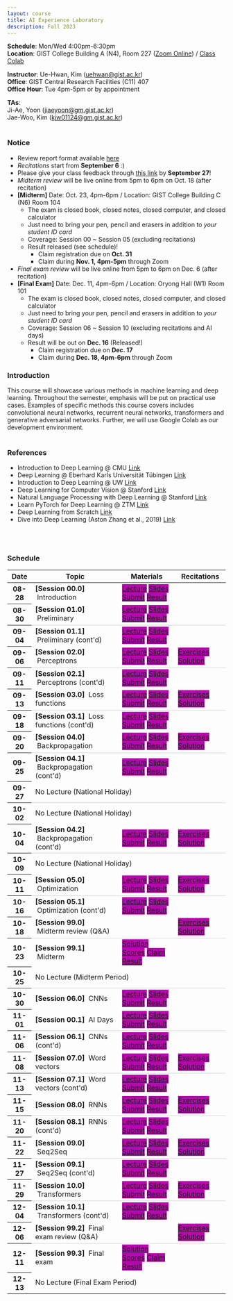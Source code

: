 ```yaml
---
layout: course
title: AI Experience Laboratory
description: Fall 2023
---
```


**Schedule**: Mon/Wed 4:00pm-6:30pm<br/>
**Location**: GIST College Building A (N4), Room 227 ([Zoom Online](https://us06web.zoom.us/j/87925937140?pwd=Qm1XTmU4MENybXVEeWJ5eVh2Z0dKdz09)) / [Class Colab](https://colab.research.google.com/drive/1O_T4HQpGv2-UCYz4JiTD27FqluxMmOZA?usp=sharing)<br/>


**Instructor**: Ue-Hwan, Kim (uehwan@gist.ac.kr)<br/>
**Office**: GIST Central Research Facilities (C11) 407<br/>
**Office Hour**: Tue 4pm-5pm or by appointment

**TAs**:<br/>
Ji-Ae, Yoon (jiaeyoon@gm.gist.ac.kr) <br/>
Jae-Woo, Kim (kjw01124@gm.gist.ac.kr) <br/>
<br/>

### Notice
* Review report format available [here](https://docs.google.com/document/d/1iyHUFjtQCoM6bj0vhg6PyvUN8eVsiZBmKXKEiK5E26E/edit?usp=sharing)
* *Recitations* start from **September 6** :)
* Please give your class feedback through [this link](https://forms.gle/QVLV2wPdyXGmvNZ47) by **September 27**!
* *Midterm review* will be live online from 5pm to 6pm on Oct. 18 (after recitation)
* **[Midterm]** Date: Oct. 23, 4pm-6pm / Location: GIST College Building C (N6) Room 104
  * The exam is closed book, closed notes, closed computer, and closed calculator
  * Just need to bring your pen, pencil and erasers in addition to *your student ID card*
  * Coverage: Session 00 ~ Session 05 (excluding recitations)
  * Result released (see schedule)!
    * Claim registration due on **Oct. 31**
    * Claim during **Nov. 1, 4pm-5pm** through Zoom
* *Final exam review* will be live online from 5pm to 6pm on Dec. 6 (after recitation)
* **[Final Exam]** Date: Dec. 11, 4pm-6pm / Location: Oryong Hall (W1) Room 101
  * The exam is closed book, closed notes, closed computer, and closed calculator
  * Just need to bring your pen, pencil and erasers in addition to *your student ID card*
  * Coverage: Session 06 ~ Session 10 (excluding recitations and AI days)
  * Result will be out on **Dec. 16** (Released!)
    * Claim registration due on **Dec. 17**
    * Claim during **Dec. 18, 4pm-6pm** through Zoom

### Introduction
This course will showcase various methods in machine learning and deep learning. Throughout the semester, emphasis will be put on practical use cases. Examples of specific methods this course covers includes convolutional neural networks, recurrent neural networks, transformers and generative adversarial networks. Further, we will use Google Colab as our development environment.
<br/>
<br/>

### References
* Introduction to Deep Learning @ CMU [Link](https://deeplearning.cs.cmu.edu/S23/index.html)
* Deep Learning @ Eberhard Karls Universität Tübingen [Link](https://uni-tuebingen.de/fakultaeten/mathematisch-naturwissenschaftliche-fakultaet/fachbereiche/informatik/lehrstuehle/autonomous-vision/lectures/deep-learning/)
* Introduction to Deep Learning @ UW [Link](https://sebastianraschka.com/blog/2021/dl-course.html)
* Deep Learning for Computer Vision @ Stanford [Link](http://cs231n.stanford.edu/)
* Natural Language Processing with Deep Learning @ Stanford [Link](https://web.stanford.edu/class/cs224n/)
* Learn PyTorch for Deep Learning @ ZTM [Link](https://github.com/mrdbourke/pytorch-deep-learning)
* Deep Learning from Scratch [Link](https://github.com/WegraLee/deep-learning-from-scratch)
* Dive into Deep Learning (Aston Zhang et al., 2019) [Link](https://d2l.ai/)
<br/>
<br/>

### Schedule
<div class="table-responsive">
<table class="table table-hover table-sm text-center">
  <thead>
    <tr>
      <th class="col-sm-1" scope="col">Date</th>
      <th class="col-sm-4" scope="col">Topic</th>
      <th class="col-sm-3" scope="col">Materials</th>
      <th class="col-sm-2" scope="col">Recitations</th>
    </tr>
  </thead>
  <tbody>
    <tr>
      <th scope="row">08-28</th>
      <td class="text-left"><b>[Session 00.0]</b> &nbsp;Introduction</td>
      <td>
        <a href="https://youtu.be/qR2q4jwN-Rs" target="_blank" class="badge badge-pill" style="background-color:#B509AC;">Lecture</a>
        <a href="https://docs.google.com/presentation/d/1Rqgy6Gc--kJjimmnf_W5UISFkl5qR20v-7fZMrF3RG4/edit?usp=sharing" target="_blank" class="badge badge-pill" style="background-color:#B509AC;">Slides</a>
        <a href="https://forms.gle/fqDqLDriX9yEfi1h6" target="_blank" class="badge badge-pill" style="background-color:#B509AC;">Submit</a>
        <a href="https://docs.google.com/spreadsheets/d/1ERaL4IWbcbHnWqexvDvbG9W0uBLMKHt1ub6q3n4eRT8/edit?usp=sharing" target="_blank" class="badge badge-pill" style="background-color:#B509AC;">Result</a>
      </td>
      <td></td>
    </tr>
    <tr style="border-bottom: 1.5px solid lightgrey;">
      <th scope="row">08-30</th>
      <td class="text-left"><b>[Session 01.0]</b> &nbsp;Preliminary</td>
      <td>
        <a href="https://drive.google.com/file/d/11xa-72fRJqgc4YKwdErVbBGiTWgsMGX1/view?usp=sharing" target="_blank" class="badge badge-pill" style="background-color:#B509AC;">Lecture</a>
        <a href="https://docs.google.com/presentation/d/1MO4dvhBOHOfsBw7Yl3L_05sUALzTfU7baD4AvStQ_tQ/edit?usp=sharing" target="_blank" class="badge badge-pill" style="background-color:#B509AC;">Slides</a>
        <a href="https://forms.gle/q26uR2X8DfJy5pVq5" target="_blank" class="badge badge-pill" style="background-color:#B509AC;">Submit</a>
        <a href="https://docs.google.com/spreadsheets/d/1dlHh30igcx-vrsHscMhz-XWgRWGozj8HRl3SR98hua4/edit?usp=sharing" target="_blank" class="badge badge-pill" style="background-color:#B509AC;">Result</a>
      </td>
      <td></td>
    </tr>
    <tr>
      <th scope="row">09-04</th>
      <td class="text-left"><b>[Session 01.1]</b> &nbsp;Preliminary (cont'd)</td>
      <td>
        <a href="https://drive.google.com/file/d/1dvseRqqGWX2OB-fJpSq_02GV-FeHuKRk/view?usp=sharing" target="_blank" class="badge badge-pill" style="background-color:#B509AC;">Lecture</a>
        <a href="https://docs.google.com/presentation/d/1MO4dvhBOHOfsBw7Yl3L_05sUALzTfU7baD4AvStQ_tQ/edit?usp=sharing" target="_blank" class="badge badge-pill" style="background-color:#B509AC;">Slides</a>
        <a href="https://forms.gle/2qR8VtAQaQEFUbV97" target="_blank" class="badge badge-pill" style="background-color:#B509AC;">Submit</a>
        <a href="https://docs.google.com/spreadsheets/d/1Fkx1GONnv96XqRniao2y4qHo74KUP3XUiAudsk5LrgE/edit?usp=sharing" target="_blank" class="badge badge-pill" style="background-color:#B509AC;">Result</a>
      </td>
      <td></td>
    </tr>
    <tr style="border-bottom: 1.5px solid lightgrey;">
      <th scope="row">09-06</th>
      <td class="text-left"><b>[Session 02.0]</b> &nbsp;Perceptrons</td>
      <td>
        <a href="https://colab.research.google.com/drive/1HJShFKJd3AvPFDfysvMZFqqPijOxEA6s?usp=sharing" target="_blank" class="badge badge-pill" style="background-color:#B509AC;">Lecture</a>
        <a href="https://docs.google.com/presentation/d/12fvxbsmoRLGDkiP0JzHuabd2GPgJMZwEONq8obJLF_U/edit?usp=sharing" target="_blank" class="badge badge-pill" style="background-color:#B509AC;">Slides</a>
        <a href="https://forms.gle/tK2odweZZCKoKmxd6" target="_blank" class="badge badge-pill" style="background-color:#B509AC;">Submit</a>
        <a href="https://docs.google.com/spreadsheets/d/1Wn6S38Ec-lYblhG6UAx7-cdEoyjWNJYxZqNVp6fclMM/edit?usp=sharing" target="_blank" class="badge badge-pill" style="background-color:#B509AC;">Result</a>
      </td>
      <td>
        <a href="https://colab.research.google.com/drive/11QTYpsUovdqSJgwLIs50Xj5Ho7G9eia1?usp=sharing" target="_blank" class="badge badge-pill" style="background-color:#B509AC;">Exercises</a>
        <a href="https://colab.research.google.com/drive/168DeDqEqYvMp8o7IhNoiamqbGnm6_SzH?usp=sharing" target="_blank" class="badge badge-pill" style="background-color:#B509AC;">Solution</a>
      </td>
    </tr>
    <tr>
      <th scope="row">09-11</th>
      <td class="text-left"><b>[Session 02.1]</b> &nbsp;Perceptrons (cont'd)</td>
      <td>
        <a href="https://colab.research.google.com/drive/1lS-ERfqrf5SFJbUGolfbaD4d0m7wi4gG?usp=sharing" target="_blank" class="badge badge-pill" style="background-color:#B509AC;">Lecture</a>
        <a href="https://docs.google.com/presentation/d/12fvxbsmoRLGDkiP0JzHuabd2GPgJMZwEONq8obJLF_U/edit?usp=sharing" target="_blank" class="badge badge-pill" style="background-color:#B509AC;">Slides</a>
        <a href="https://forms.gle/9QWGaUjFq58WBAYw5" target="_blank" class="badge badge-pill" style="background-color:#B509AC;">Submit</a>
        <a href="https://docs.google.com/spreadsheets/d/1GBqG0Gy9CQ3zoJsvzjHH5PzLKCvSgGk8nFc6qsfVrCU/edit?usp=sharing" target="_blank" class="badge badge-pill" style="background-color:#B509AC;">Result</a>
      </td>
      <td></td>
    </tr>
    <tr style="border-bottom: 1.5px solid lightgrey;">
      <th scope="row">09-13</th>
      <td class="text-left"><b>[Session 03.0]</b> &nbsp;Loss functions</td>
      <td>
        <a href="https://colab.research.google.com/drive/1ThuWyO7TZmRl4wD_TJY_Dnem3xLnNgpw?usp=sharing" target="_blank" class="badge badge-pill" style="background-color:#B509AC;">Lecture</a>
        <a href="https://docs.google.com/presentation/d/1xLUu3kGdvxGTZBd51gaOsqBJSFsE8dfC3e3KCKdkYMo/edit?usp=sharing" target="_blank" class="badge badge-pill" style="background-color:#B509AC;">Slides</a>
        <a href="https://forms.gle/Ma75f5sMGwLpj93x8" target="_blank" class="badge badge-pill" style="background-color:#B509AC;">Submit</a>
        <a href="https://docs.google.com/spreadsheets/d/1PzH0X6Bx4BOztYvRPIFjsZlG4j9IV2oU7dM191BdclA/edit?usp=sharing" target="_blank" class="badge badge-pill" style="background-color:#B509AC;">Result</a>
      </td>
      <td>
        <a href="https://colab.research.google.com/drive/11U8ZZL_LGKQtprGGAqFHn6ptoLpJVwo0?usp=sharing" target="_blank" class="badge badge-pill" style="background-color:#B509AC;">Exercises</a>
        <a href="https://colab.research.google.com/drive/1OkBCRgn--iL3Luk1y8tTk5huiothhZfc?usp=sharing" target="_blank" class="badge badge-pill" style="background-color:#B509AC;">Solution</a>
      </td>
    </tr>
    <tr>
      <th scope="row">09-18</th>
      <td class="text-left"><b>[Session 03.1]</b> &nbsp;Loss functions (cont'd)</td>
      <td>
        <a href="https://colab.research.google.com/drive/1pN1HXWxU8vVtMqVBk31R3Gb5wDlboh2t?usp=sharing" target="_blank" class="badge badge-pill" style="background-color:#B509AC;">Lecture</a>
        <a href="https://docs.google.com/presentation/d/1xLUu3kGdvxGTZBd51gaOsqBJSFsE8dfC3e3KCKdkYMo/edit?usp=sharing" target="_blank" class="badge badge-pill" style="background-color:#B509AC;">Slides</a>
        <a href="https://forms.gle/QQRxLa92muLEqt1i7" target="_blank" class="badge badge-pill" style="background-color:#B509AC;">Submit</a>
        <a href="https://docs.google.com/spreadsheets/d/1LV6r4ePZzUAie4uBWWMiYCqoEebAZKvxRqbHFBDWzp4/edit?usp=sharing" target="_blank" class="badge badge-pill" style="background-color:#B509AC;">Result</a>
      </td>
      <td></td>
    </tr>
    <tr style="border-bottom: 1.5px solid lightgrey;">
      <th scope="row">09-20</th>
      <td class="text-left"><b>[Session 04.0]</b> &nbsp;Backpropagation</td>
      <td>
        <a href="https://colab.research.google.com/drive/1O-abi_Y3x42n3kgZaGVnlhcVPuL9wQYv?usp=sharing" target="_blank" class="badge badge-pill" style="background-color:#B509AC;">Lecture</a>
        <a href="https://docs.google.com/presentation/d/1bmpGS7Q6nd-DQinUH2N31J8KVd-4s8mDk5aSBnVBmLU/edit?usp=sharing" target="_blank" class="badge badge-pill" style="background-color:#B509AC;">Slides</a>
        <a href="https://forms.gle/NRFSZjgACGyL1iF77" target="_blank" class="badge badge-pill" style="background-color:#B509AC;">Submit</a>
        <a href="https://docs.google.com/spreadsheets/d/1h2t6d6EdTWDzJH0wto0s9xGmj9kiQ4AakqriFoovz00/edit?usp=sharing" target="_blank" class="badge badge-pill" style="background-color:#B509AC;">Result</a>
      </td>
      <td>
        <a href="https://colab.research.google.com/drive/1-1nnBfSplxgUZx904l9vwQ7VIThYfTzy?usp=sharing" target="_blank" class="badge badge-pill" style="background-color:#B509AC;">Exercises</a>
        <a href="https://colab.research.google.com/drive/1UqCoNw2_JL50U0t5ZeF5oY6PBJbQHVvB?usp=sharing" target="_blank" class="badge badge-pill" style="background-color:#B509AC;">Solution</a>
      </td>
    </tr>
    <tr>
      <th scope="row">09-25</th>
      <td class="text-left"><b>[Session 04.1]</b> &nbsp;Backpropagation (cont'd)</td>
      <td>
        <a href="https://colab.research.google.com/drive/1X3czzJ83BgDolNvUpbBGNTBSiv8RrB51?usp=sharing" target="_blank" class="badge badge-pill" style="background-color:#B509AC;">Lecture</a>
        <a href="https://docs.google.com/presentation/d/1bmpGS7Q6nd-DQinUH2N31J8KVd-4s8mDk5aSBnVBmLU/edit?usp=sharing" target="_blank" class="badge badge-pill" style="background-color:#B509AC;">Slides</a>
        <a href="https://forms.gle/x7MPGYWPV9SWS3W69" target="_blank" class="badge badge-pill" style="background-color:#B509AC;">Submit</a>
        <a href="https://docs.google.com/spreadsheets/d/1_RifhOH8UrVs02bhK7cnFcytZ0iIcQJQ_eNe8kIPgUI/edit?usp=sharing" target="_blank" class="badge badge-pill" style="background-color:#B509AC;">Result</a>
      </td>
      <td></td>
    </tr>
    <tr style="border-bottom: 1.5px solid lightgrey;">
      <th scope="row">09-27</th>
      <td colspan="3">No Lecture (National Holiday)</td>
    </tr>
    <tr>
      <th scope="row">10-02</th>
      <td colspan="3">No Lecture (National Holiday)</td>
    </tr>
    <tr style="border-bottom: 1.5px solid lightgrey;">
      <th scope="row">10-04</th>
      <td class="text-left"><b>[Session 04.2]</b> &nbsp;Backpropagation (cont'd)</td>
      <td>
        <a href="https://colab.research.google.com/drive/1W5ckuB696gzqjTvy1wgJE05UznWAIYjw?usp=sharing" target="_blank" class="badge badge-pill" style="background-color:#B509AC;">Lecture</a>
        <a href="https://docs.google.com/presentation/d/1bmpGS7Q6nd-DQinUH2N31J8KVd-4s8mDk5aSBnVBmLU/edit?usp=sharing" target="_blank" class="badge badge-pill" style="background-color:#B509AC;">Slides</a>
        <a href="https://forms.gle/nEcbtQTwKES5b26i7" target="_blank" class="badge badge-pill" style="background-color:#B509AC;">Submit</a>
        <a href="https://docs.google.com/spreadsheets/d/1OScXHqbIxcVh8KOpgWLDshXooFiPX0mkZmSnemklORQ/edit?usp=sharing" target="_blank" class="badge badge-pill" style="background-color:#B509AC;">Result</a>
      </td>
      <td>
        <a href="https://colab.research.google.com/drive/1AKGwvkCDZnnOMbhvqO5D17iSYIqcsCNf?usp=sharing" target="_blank" class="badge badge-pill" style="background-color:#B509AC;">Exercises</a>
        <a href="https://colab.research.google.com/drive/1Jd_xswFdWDLFDZi4SH0FMaImDQCpVppp?usp=sharing" target="_blank" class="badge badge-pill" style="background-color:#B509AC;">Solution</a>
      </td>
    </tr>
    <tr>
      <th scope="row">10-09</th>
      <td colspan="3">No Lecture (National Holiday)</td>
    </tr>
    <tr style="border-bottom: 1.5px solid lightgrey;">
      <th scope="row">10-11</th>
      <td class="text-left"><b>[Session 05.0]</b> &nbsp;Optimization</td>
      <td>
        <a href="https://colab.research.google.com/drive/1bry1OIQ2fMgyVHoxxuf-lW8LiEMzuRLg?usp=sharing" target="_blank" class="badge badge-pill" style="background-color:#B509AC;">Lecture</a>
        <a href="https://docs.google.com/presentation/d/1rjXN0Pudol0DoaEIm-Am8cjFGsFNoSBstGxcKL60P_I/edit?usp=sharing" target="_blank" class="badge badge-pill" style="background-color:#B509AC;">Slides</a>
        <a href="https://forms.gle/KuCdq1SbMY6YwBtR8" target="_blank" class="badge badge-pill" style="background-color:#B509AC;">Submit</a>
        <a href="https://docs.google.com/spreadsheets/d/1iQv_L15pVmnPGsWF-icosnzYiAKdnUze7bdpHD_wevs/edit?usp=sharing" target="_blank" class="badge badge-pill" style="background-color:#B509AC;">Result</a>
      </td>
      <td>
        <a href="https://colab.research.google.com/drive/1vndkdUFAsGYEAswZLK4Gf1wKrwzpkxK5?usp=sharing" target="_blank" class="badge badge-pill" style="background-color:#B509AC;">Exercises</a>
        <a href="https://colab.research.google.com/drive/1pe4udBEDOxRZiPVBG5wYV1QuJjOW6Lkz?usp=sharing" target="_blank" class="badge badge-pill" style="background-color:#B509AC;">Solution</a>
      </td>
    </tr>
    <tr>
      <th scope="row">10-16</th>
      <td class="text-left"><b>[Session 05.1]</b> &nbsp;Optimization (cont'd)</td>
      <td>
        <a href="https://colab.research.google.com/drive/1bJXyiWSTCExPD7I1e-uDtN3iVbXRVopS?usp=sharing" target="_blank" class="badge badge-pill" style="background-color:#B509AC;">Lecture</a>
        <a href="https://docs.google.com/presentation/d/1rjXN0Pudol0DoaEIm-Am8cjFGsFNoSBstGxcKL60P_I/edit?usp=sharing" target="_blank" class="badge badge-pill" style="background-color:#B509AC;">Slides</a>
        <a href="https://forms.gle/11FrmzgjgPryCKLi8" target="_blank" class="badge badge-pill" style="background-color:#B509AC;">Submit</a>
        <a href="https://docs.google.com/spreadsheets/d/1O6hXmr4th-KTDeFDePgTEksxUxiefSOnt7ntSLapmsc/edit?usp=sharing" target="_blank" class="badge badge-pill" style="background-color:#B509AC;">Result</a>
      </td>
      <td></td>
    </tr>
    <tr style="border-bottom: 1.5px solid lightgrey;">
      <th scope="row">10-18</th>
      <td class="text-left"><b>[Session 99.0]</b> &nbsp;Midterm review (Q&A)</td>
      <td>
        <!--a href="" target="_blank" class="badge badge-pill" style="background-color:#B509AC;">Lecture</a>
        <a href="" target="_blank" class="badge badge-pill" style="background-color:#B509AC;">Slides</a>
        <a href="" target="_blank" class="badge badge-pill" style="background-color:#B509AC;">Submit</a>
        <a href="" target="_blank" class="badge badge-pill" style="background-color:#B509AC;">Result</a-->
      </td>
      <td>
        <a href="https://colab.research.google.com/drive/126iwrrxaZH30gnzVc4qhP-JPfeDGwIsA?usp=sharing" target="_blank" class="badge badge-pill" style="background-color:#B509AC;">Exercises</a>
        <a href="https://colab.research.google.com/drive/1RtxmMv1vGrCXuURFr3BEG2rCeKkd-c1U?usp=sharing" target="_blank" class="badge badge-pill" style="background-color:#B509AC;">Solution</a>
      </td>
    </tr>
    <tr>
      <th scope="row">10-23</th>
      <td class="text-left"><b>[Session 99.1]</b> &nbsp;Midterm</td>
      <td>
        <a href="https://docs.google.com/document/d/10jEnT5cWu2jbA1rLZj7jJkDCm2zLwWaSexAyWStpo_M/edit?usp=sharing" target="_blank" class="badge badge-pill" style="background-color:#B509AC;">Solution</a>
        <a href="https://docs.google.com/spreadsheets/d/1TzFuhiRzJZluO4MT_OCBVh8RZEBOQUGKBK2As6vIowQ/edit?usp=sharing" target="_blank" class="badge badge-pill" style="background-color:#B509AC;">Scores</a>
        <a href="https://docs.google.com/spreadsheets/d/1ICXQAQTGDko7sQQn2gLo-w3WYR0wXXX0kBT-zqI8jkg/edit?usp=sharing" target="_blank" class="badge badge-pill" style="background-color:#B509AC;">Claim</a>
        <a href="" target="_blank" class="badge badge-pill" style="background-color:#B509AC;">Result</a>
      </td>
      <td></td>
    </tr>
    <tr style="border-bottom: 1.5px solid lightgrey;">
      <th scope="row">10-25</th>
      <td colspan="3">No Lecture (Midterm Period)</td>
    </tr>
    <tr>
      <th scope="row">10-30</th>
      <td class="text-left"><b>[Session 06.0]</b> &nbsp;CNNs</td>
      <td>
        <a href="https://colab.research.google.com/drive/1f6M1-ruBS_UjtOMS4VP3MrVTJd7T4lWJ?usp=sharing" target="_blank" class="badge badge-pill" style="background-color:#B509AC;">Lecture</a>
        <a href="https://drive.google.com/file/d/1sKFwZ070ZPL49k4UYlWdVgAAysEQuyx-/view?usp=sharing" target="_blank" class="badge badge-pill" style="background-color:#B509AC;">Slides</a>
        <a href="https://forms.gle/mdoNCAf3TwVin5LK9" target="_blank" class="badge badge-pill" style="background-color:#B509AC;">Submit</a>
        <a href="https://docs.google.com/spreadsheets/d/1AVR0bImmNMq5VnE6kjd9jqXPwSF7L047HRhT7WBb4U8/edit?usp=sharing" target="_blank" class="badge badge-pill" style="background-color:#B509AC;">Result</a>
      </td>
      <td>
      </td>
    </tr>
    <tr style="border-bottom: 1.5px solid lightgrey;">
      <th scope="row">11-01</th>
      <td class="text-left"><b>[Session 00.1]</b> &nbsp;AI Days</td>
      <td>
        <a href="https://docs.google.com/document/d/11oEgNv6GEYo2pv1ycrtNSN0ksGDrBFRVKs4D8fTQ2S8/edit?usp=sharing" target="_blank" class="badge badge-pill" style="background-color:#B509AC;">Lecture</a>
        <a href="https://docs.google.com/presentation/d/1loU8AcLZklx_JRnW_SieXEln5mYWFeQu_U-HEdx9RmE/edit?usp=sharing" target="_blank" class="badge badge-pill" style="background-color:#B509AC;">Slides</a>
        <a href="https://forms.gle/CK23RDyVnFydJj5s5" target="_blank" class="badge badge-pill" style="background-color:#B509AC;">Submit</a>
        <a href="https://docs.google.com/spreadsheets/d/1GbW-wpTsox0gC6kcsbJFDL1lTo1K0Tu3j5aoyULUEXM/edit?usp=sharing" target="_blank" class="badge badge-pill" style="background-color:#B509AC;">Result</a>
      </td>
      <td>
        <!--a href="" target="_blank" class="badge badge-pill" style="background-color:#B509AC;">Exercises</a>
        <a href="" target="_blank" class="badge badge-pill" style="background-color:#B509AC;">Solution</a-->
      </td>
    </tr>
    <tr>
      <th scope="row">11-06</th>
      <td class="text-left"><b>[Session 06.1]</b> &nbsp;CNNs (cont'd)</td>
      <td>
        <a href="https://colab.research.google.com/drive/1HXTeZphZG0_5x2D6FQDUJFBU-EqCAH8A?usp=sharing" target="_blank" class="badge badge-pill" style="background-color:#B509AC;">Lecture</a>
        <a href="https://drive.google.com/file/d/1sKFwZ070ZPL49k4UYlWdVgAAysEQuyx-/view?usp=sharing" target="_blank" class="badge badge-pill" style="background-color:#B509AC;">Slides</a>
        <a href="https://forms.gle/Kjm4Ea5yJ5jbvypr7" target="_blank" class="badge badge-pill" style="background-color:#B509AC;">Submit</a>
        <a href="https://docs.google.com/spreadsheets/d/1y9lNc88TBpxT2nZkFibDktIB2bUV8YKz9r5Myeu-Cqg/edit?usp=sharing" target="_blank" class="badge badge-pill" style="background-color:#B509AC;">Result</a>
      </td>
      <td>
        <!--a href="" target="_blank" class="badge badge-pill" style="background-color:#B509AC;">Exercises</a>
        <a href="" target="_blank" class="badge badge-pill" style="background-color:#B509AC;">Solution</a-->
      </td>
    </tr>
    <tr style="border-bottom: 1.5px solid lightgrey;">
      <th scope="row">11-08</th>
      <td class="text-left"><b>[Session 07.0]</b> &nbsp;Word vectors</td>
      <td>
        <a href="https://colab.research.google.com/drive/1eeUmClkL56StX372Y2WXquEM1Ng8XFWa?usp=sharing" target="_blank" class="badge badge-pill" style="background-color:#B509AC;">Lecture</a>
        <a href="https://docs.google.com/presentation/d/1WRa8JOF4fmZ4lDCF-xiV8oL4EejH1_uSNJUgLQh1lp0/edit?usp=sharing" target="_blank" class="badge badge-pill" style="background-color:#B509AC;">Slides</a>
        <a href="https://forms.gle/P9rJQdKRwCgXr2dh7" target="_blank" class="badge badge-pill" style="background-color:#B509AC;">Submit</a>
        <a href="https://docs.google.com/spreadsheets/d/1S6UG7o4zV1s5g0BSN0w_dlq_hszT2X5avyllpRQBn_o/edit?usp=sharing" target="_blank" class="badge badge-pill" style="background-color:#B509AC;">Result</a>
      </td>
      <td>
        <a href="https://colab.research.google.com/drive/1--QDJCzQdx4Eba-GmzLqjDyc32lL24wO?usp=sharing" target="_blank" class="badge badge-pill" style="background-color:#B509AC;">Exercises</a>
        <a href="https://colab.research.google.com/drive/1U4q2pdhsgzPa2gB4kMhL_pMTEpGXuKQV?usp=sharing" target="_blank" class="badge badge-pill" style="background-color:#B509AC;">Solution</a>
      </td>
    </tr>
    <tr>
      <th scope="row">11-13</th>
      <td class="text-left"><b>[Session 07.1]</b> &nbsp;Word vectors (cont'd)</td>
      <td>
        <a href="https://colab.research.google.com/drive/14fSaaRG61glCHxj6zuaV8gxo0cymSvwA?usp=sharing" target="_blank" class="badge badge-pill" style="background-color:#B509AC;">Lecture</a>
        <a href="https://docs.google.com/presentation/d/1WRa8JOF4fmZ4lDCF-xiV8oL4EejH1_uSNJUgLQh1lp0/edit?usp=sharing" target="_blank" class="badge badge-pill" style="background-color:#B509AC;">Slides</a>
        <a href="https://forms.gle/MLnhdU3NcZQeAoAeA" target="_blank" class="badge badge-pill" style="background-color:#B509AC;">Submit</a>
        <a href="https://docs.google.com/spreadsheets/d/1F7m-G-tbFEy3t20KTF7ZsKMP2KZCuCVWrRJGTWGQ3ig/edit?usp=sharing" target="_blank" class="badge badge-pill" style="background-color:#B509AC;">Result</a>
      </td>
      <td>
        <!--a href="" target="_blank" class="badge badge-pill" style="background-color:#B509AC;">Exercises</a>
        <a href="" target="_blank" class="badge badge-pill" style="background-color:#B509AC;">Solution</a-->
      </td>
    </tr>
    <tr style="border-bottom: 1.5px solid lightgrey;">
      <th scope="row">11-15</th>
      <td class="text-left"><b>[Session 08.0]</b> &nbsp;RNNs</td>
      <td>
        <a href="https://colab.research.google.com/drive/1kmCln5bKaf8-_qRsldD9KhO0pT-mckH2?usp=sharing" target="_blank" class="badge badge-pill" style="background-color:#B509AC;">Lecture</a>
        <a href="https://docs.google.com/presentation/d/128aF0HxGAfOTM8nyb5nZlBVAMIjLamqQIdhk2fMhqbc/edit?usp=sharing" target="_blank" class="badge badge-pill" style="background-color:#B509AC;">Slides</a>
        <a href="https://forms.gle/hG83A1k6zG63RNZM9" target="_blank" class="badge badge-pill" style="background-color:#B509AC;">Submit</a>
        <a href="https://docs.google.com/spreadsheets/d/1oIqjGVId0asulBIfaJS0A0NmVM2vxTGtGy-nWJ81Bqk/edit?usp=sharing" target="_blank" class="badge badge-pill" style="background-color:#B509AC;">Result</a>
      </td>
      <td>
        <a href="https://colab.research.google.com/drive/1Kmzta_ybXUEl5MFdHYsQmVQj0hJ2b7KS?usp=sharing" target="_blank" class="badge badge-pill" style="background-color:#B509AC;">Exercises</a>
        <a href="https://colab.research.google.com/drive/1nu78D6IY9rxvPYpUMd4pvUgJntN1k5j2?usp=sharing" target="_blank" class="badge badge-pill" style="background-color:#B509AC;">Solution</a>
      </td>
    </tr>
    <tr>
      <th scope="row">11-20</th>
      <td class="text-left"><b>[Session 08.1]</b> &nbsp;RNNs (cont'd)</td>
      <td>
        <a href="https://colab.research.google.com/drive/1hvPwv9xoyuJ9eYQP5wlFkE1-hWyk28We?usp=sharing" target="_blank" class="badge badge-pill" style="background-color:#B509AC;">Lecture</a>
        <a href="https://docs.google.com/presentation/d/128aF0HxGAfOTM8nyb5nZlBVAMIjLamqQIdhk2fMhqbc/edit?usp=sharing" target="_blank" class="badge badge-pill" style="background-color:#B509AC;">Slides</a>
        <a href="https://forms.gle/Epj1nRH1YgZnAsNQA" target="_blank" class="badge badge-pill" style="background-color:#B509AC;">Submit</a>
        <a href="https://docs.google.com/spreadsheets/d/1kh4pkebj_c6x4iuIcgU4GSXo5gG70o-kITU1Y8FE33s/edit?usp=sharing" target="_blank" class="badge badge-pill" style="background-color:#B509AC;">Result</a>
      </td>
      <td>
        <!--a href="" target="_blank" class="badge badge-pill" style="background-color:#B509AC;">Exercises</a>
        <a href="" target="_blank" class="badge badge-pill" style="background-color:#B509AC;">Solution</a-->
      </td>
    </tr>
    <tr style="border-bottom: 1.5px solid lightgrey;">
      <th scope="row">11-22</th>
      <td class="text-left"><b>[Session 09.0]</b> &nbsp;Seq2Seq</td>
      <td>
        <a href="https://colab.research.google.com/drive/1W-pqVCcmkHwZ79o2yD1lt5--eQBqmpmx?usp=sharing" target="_blank" class="badge badge-pill" style="background-color:#B509AC;">Lecture</a>
        <a href="https://docs.google.com/presentation/d/1LFctT_P6HgXu6x01Sr7Ml1jFYPzC_Hb1xZIXJK1BoK8/edit?usp=sharing" target="_blank" class="badge badge-pill" style="background-color:#B509AC;">Slides</a>
        <a href="https://forms.gle/616zw7L5GETuzQqZ9" target="_blank" class="badge badge-pill" style="background-color:#B509AC;">Submit</a>
        <a href="https://docs.google.com/spreadsheets/d/1GJuc7IcDOCkoPEZV49misrnePUD05K4VN9uaU1hVyd4/edit?usp=sharing" target="_blank" class="badge badge-pill" style="background-color:#B509AC;">Result</a>
      </td>
      <td>
        <a href="https://colab.research.google.com/drive/1LvevQ516fvHllF61Y1zkaRXG5cYesFmW?usp=sharing" target="_blank" class="badge badge-pill" style="background-color:#B509AC;">Exercises</a>
        <a href="https://colab.research.google.com/drive/1jaSDPJBnQfcGu7gOjIK78WrgiwY4RqRf?usp=sharing" target="_blank" class="badge badge-pill" style="background-color:#B509AC;">Solution</a>
      </td>
    </tr>
    <tr>
      <th scope="row">11-27</th>
      <td class="text-left"><b>[Session 09.1]</b> &nbsp;Seq2Seq (cont'd)</td>
      <td>
        <a href="https://colab.research.google.com/drive/1XaraUJE0_MOIOW8Mdt160ZIhwkyGTAWf?usp=sharing" target="_blank" class="badge badge-pill" style="background-color:#B509AC;">Lecture</a>
        <a href="https://docs.google.com/presentation/d/1LFctT_P6HgXu6x01Sr7Ml1jFYPzC_Hb1xZIXJK1BoK8/edit?usp=sharing" target="_blank" class="badge badge-pill" style="background-color:#B509AC;">Slides</a>
        <a href="https://forms.gle/U5zwkw1Bx94yhWb47" target="_blank" class="badge badge-pill" style="background-color:#B509AC;">Submit</a>
        <a href="https://docs.google.com/spreadsheets/d/1Mo90B0DOdMNXIGwu-JyuSShbcBTHUHTkooTesnq7GF0/edit?usp=sharing" target="_blank" class="badge badge-pill" style="background-color:#B509AC;">Result</a>
      </td>
      <td>
        <!--a href="" target="_blank" class="badge badge-pill" style="background-color:#B509AC;">Exercises</a>
        <a href="" target="_blank" class="badge badge-pill" style="background-color:#B509AC;">Solution</a-->
      </td>
    </tr>
    <tr style="border-bottom: 1.5px solid lightgrey;">
      <th scope="row">11-29</th>
      <td class="text-left"><b>[Session 10.0]</b> &nbsp;Transformers</td>
      <td>
        <a href="https://colab.research.google.com/drive/1HUXrxl6GB7lrIv6_HkegFIT-QSzmMuoQ?usp=sharing" target="_blank" class="badge badge-pill" style="background-color:#B509AC;">Lecture</a>
        <a href="https://docs.google.com/presentation/d/1cLbQQyoWu1rHiIZPGIsl54meQgFmqiUATzo3N_xBKMg/edit?usp=sharing" target="_blank" class="badge badge-pill" style="background-color:#B509AC;">Slides</a>
        <a href="https://forms.gle/Kt86kDNdTt8gX3sP8" target="_blank" class="badge badge-pill" style="background-color:#B509AC;">Submit</a>
        <a href="https://docs.google.com/spreadsheets/d/1UW5uOpkqWJWNH0O5j8If_7YOd9NxQs8pc8den_9G1QA/edit?usp=sharing" target="_blank" class="badge badge-pill" style="background-color:#B509AC;">Result</a>
      </td>
      <td>
        <a href="https://colab.research.google.com/drive/1x_HxKKVAVD5YtJEn7zhd-S1dtvy-NY2n?usp=sharing" target="_blank" class="badge badge-pill" style="background-color:#B509AC;">Exercises</a>
        <a href="https://colab.research.google.com/drive/1ijDMZksYbSPThuH0Tll7bvbN-C_GVTKC?usp=sharing" target="_blank" class="badge badge-pill" style="background-color:#B509AC;">Solution</a>
      </td>
    </tr>
    <tr>
      <th scope="row">12-04</th>
      <td class="text-left"><b>[Session 10.1]</b> &nbsp;Transformers (cont'd)</td>
      <td>
        <a href="https://colab.research.google.com/drive/1BtUYrn_x-OpXX1_hPCKzSfFOBZJPDtVC?usp=sharing" target="_blank" class="badge badge-pill" style="background-color:#B509AC;">Lecture</a>
        <a href="https://docs.google.com/presentation/d/1cLbQQyoWu1rHiIZPGIsl54meQgFmqiUATzo3N_xBKMg/edit?usp=sharing" target="_blank" class="badge badge-pill" style="background-color:#B509AC;">Slides</a>
        <a href="https://forms.gle/kmSSDrsobxfSwxX8A" target="_blank" class="badge badge-pill" style="background-color:#B509AC;">Submit</a>
        <a href="https://docs.google.com/spreadsheets/d/1qhq6gENi5XLRGctcMzElNzN8I9XaI_TB1yvaIevb0GI/edit?usp=sharing" target="_blank" class="badge badge-pill" style="background-color:#B509AC;">Result</a>
      </td>
      <td>
        <!--a href="" target="_blank" class="badge badge-pill" style="background-color:#B509AC;">Exercises</a>
        <a href="" target="_blank" class="badge badge-pill" style="background-color:#B509AC;">Solution</a-->
      </td>
    </tr>
    <tr style="border-bottom: 1.5px solid lightgrey;">
      <th scope="row">12-06</th>
      <td class="text-left"><b>[Session 99.2]</b> &nbsp;Final exam review (Q&A) </td>
      <td>
        <!--a href="" target="_blank" class="badge badge-pill" style="background-color:#B509AC;">Lecture</a>
        <a href="" target="_blank" class="badge badge-pill" style="background-color:#B509AC;">Slides</a>
        <a href="" target="_blank" class="badge badge-pill" style="background-color:#B509AC;">Submit</a>
        <a href="" target="_blank" class="badge badge-pill" style="background-color:#B509AC;">Result</a-->
      </td>
      <td>
        <a href="https://colab.research.google.com/drive/1xhfM7-JYNzEuMbpXlg8-xYphh_5cwSb4?usp=sharing" target="_blank" class="badge badge-pill" style="background-color:#B509AC;">Exercises</a>
        <a href="https://colab.research.google.com/drive/16kJBYCO94pm_DVq7A1TSkeC46gzf7q1J?usp=sharing" target="_blank" class="badge badge-pill" style="background-color:#B509AC;">Solution</a>
      </td>
    </tr>
    <tr>
      <th scope="row">12-11</th>
      <td class="text-left"><b>[Session 99.3]</b> &nbsp;Final exam</td>
      <td>
        <a href="https://docs.google.com/document/d/1_OjEWEkLlnzMXXiWUX__nZ_6PSirY1bOFo0Osf27sy4/edit?usp=sharing" target="_blank" class="badge badge-pill" style="background-color:#B509AC;">Solution</a>
        <a href="https://docs.google.com/spreadsheets/d/1BTbzkRNuKo7p_9Nq_Wc37jvdfSHh38h--psO4TtWhy8/edit?usp=sharing" target="_blank" class="badge badge-pill" style="background-color:#B509AC;">Scores</a>
        <a href="https://docs.google.com/spreadsheets/d/1xN72Nk4aLyWWOJQUGFLyhD_JvnSvf7zTY_yl2norH04/edit?usp=sharing" target="_blank" class="badge badge-pill" style="background-color:#B509AC;">Claim</a>
        <a href="" target="_blank" class="badge badge-pill" style="background-color:#B509AC;">Result</a>
      </td>
      <td>
        <!--a href="" target="_blank" class="badge badge-pill" style="background-color:#B509AC;">Exercises</a>
        <a href="" target="_blank" class="badge badge-pill" style="background-color:#B509AC;">Solution</a-->
      </td>
    </tr>
    <tr>
      <th scope="row">12-13</th>
      <td colspan="3">No Lecture (Final Exam Period)</td>
    </tr>
  </tbody>
</table>
</div>

